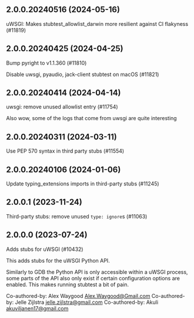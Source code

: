 ## 2.0.0.20240516 (2024-05-16)

uWSGI: Makes stubtest_allowlist_darwin more resilient against CI flakyness (#11819)

## 2.0.0.20240425 (2024-04-25)

Bump pyright to v1.1.360 (#11810)

Disable uwsgi, pyaudio, jack-client stubtest on macOS (#11821)

## 2.0.0.20240414 (2024-04-14)

uwsgi: remove unused allowlist entry (#11754)

Also wow, some of the logs that come from uwsgi are quite interesting

## 2.0.0.20240311 (2024-03-11)

Use PEP 570 syntax in third party stubs (#11554)

## 2.0.0.20240106 (2024-01-06)

Update typing_extensions imports in third-party stubs (#11245)

## 2.0.0.1 (2023-11-24)

Third-party stubs: remove unused `type: ignore`s (#11063)

## 2.0.0.0 (2023-07-24)

Adds stubs for uWSGI (#10432)

This adds stubs for the uWSGI Python API.

Similarly to GDB the Python API is only accessible within a uWSGI process, some parts of the API also only exist if certain configuration options are enabled. This makes running stubtest a bit of pain.

Co-authored-by: Alex Waygood <Alex.Waygood@Gmail.com>
Co-authored-by: Jelle Zijlstra <jelle.zijlstra@gmail.com>
Co-authored-by: Akuli <akuviljanen17@gmail.com>

